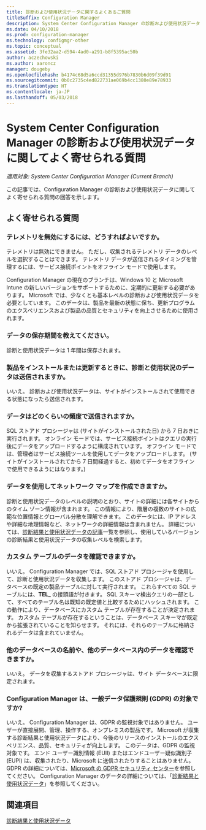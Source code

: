 ```yaml
---
title: 診断および使用状況データに関するよくあるご質問
titleSuffix: Configuration Manager
description: System Center Configuration Manager の診断および使用状況データに関してよく寄せられる質問を説明します。
ms.date: 04/10/2018
ms.prod: configuration-manager
ms.technology: configmgr-other
ms.topic: conceptual
ms.assetid: 3fe32aa2-d594-4ad0-a291-b8f5395ac50b
author: aczechowski
ms.author: aaroncz
manager: dougeby
ms.openlocfilehash: b4174c68d5a6ccd31355d976b7830b6d09f39d91
ms.sourcegitcommit: 0b0c2735c4ed822731ae069b4cc1380e89e78933
ms.translationtype: HT
ms.contentlocale: ja-JP
ms.lasthandoff: 05/03/2018
---
```

# <a name="frequently-asked-questions-about-diagnostics-and-usage-data-for-system-center-configuration-manager"></a>System Center Configuration Manager の診断および使用状況データに関してよく寄せられる質問

*適用対象: System Center Configuration Manager (Current Branch)*

この記事では、Configuration Manager の診断および使用状況データに関してよく寄せられる質問の回答を示します。

## <a name="faqs"></a>よく寄せられる質問

###  <a name="bkmk_off"></a> テレメトリを無効にするには、どうすればよいですか。  
テレメトリは無効にできません。 ただし、収集されるテレメトリ データのレベルを選択することはできます。 テレメトリ データが送信されるタイミングを管理するには、サービス接続ポイントをオフライン モードで使用します。

Configuration Manager の現在のブランチは、Windows 10 と Microsoft Intune の新しいバージョンをサポートするために、定期的に更新する必要があります。 Microsoft では、少なくとも基本レベルの診断および使用状況データを必要としています。 このデータは、製品を最新の状態に保ち、更新プログラムのエクスペリエンスおよび製品の品質とセキュリティを向上させるために使用されます。

###  <a name="bkmk_retention"></a> データの保存期間を教えてください。  
 診断と使用状況データは 1 年間は保存されます。  

###  <a name="bkmk_update"></a> 製品をインストールまたは更新するときに、診断と使用状況のデータは送信されますか。  
 いいえ。 診断および使用状況データは、サイトがインストールされて使用できる状態になったら送信されます。  

###  <a name="bkmk_frequency"></a> データはどのくらいの頻度で送信されますか。  
 SQL ストアド プロシージャは (サイトがインストールされた日) から 7 日おきに実行されます。 オンライン モードでは、サービス接続ポイントはクエリの実行後にデータをアップロードするように構成されています。 オフライン モードでは、管理者はサービス接続ツールを使用してデータをアップロードします。 (サイトがインストールされてから 7 日間経過すると、初めてデータをオフラインで使用できるようにはなります。)  

###  <a name="bkmk_network"></a> データを使用してネットワーク マップを作成できますか。  
 診断と使用状況データのレベルの説明のとおり、サイトの詳細には各サイトからのタイム ゾーン情報が含まれます。 この情報により、階層の複数のサイトの広範な位置情報とグローバル分散を理解できます。 このデータには、IP アドレスや詳細な地理情報など、ネットワークの詳細情報は含まれません。 詳細については、[診断結果と使用状況データの記事](/sccm/core/plan-design/diagnostics/diagnostics-and-usage-data#articles)一覧を参照し、使用しているバージョンの診断結果と使用状況データの収集レベルを検索します。


###  <a name="bkmk_tables"></a> カスタム テーブルのデータを確認できますか。  
 いいえ。 Configuration Manager では、SQL ストアド プロシージャを使用して、診断と使用状況データを収集します。 このストアド プロシージャは、データベースの既定の製品テーブルに対して実行されます。 これらすべての SQL テーブルには、**TEL_** の接頭語が付きます。 SQL スキーマ検出クエリの一部として、すべてのテーブル名は既知の既定値と比較するためにハッシュされます。 この動作により、データベースにカスタム テーブルが存在することが決定されます。 カスタム テーブルが存在するということは、データベース スキーマが既定から拡張されていることを知らせます。 それには、それらのテーブルに格納されるデータは含まれていません。  

###  <a name="bkmk_databases"></a> 他のデータベースの名前や、他のデータベース内のデータを確認できますか。 
 いいえ。 データを収集するストアド プロシージャは、サイト データベースに限定されます。  

### <a name="bkmk_gdpr"></a> Configuration Manager は、一般データ保護規則 (GDPR) の対象ですか?
 いいえ。 Configuration Manager は、GDPR の監視対象ではありません。 ユーザーが直接展開、管理、操作する、オンプレミスの製品です。 Microsoft が収集する診断結果と使用状況データにより、今後のリリースのインストールのエクスペリエンス、品質、セキュリティが向上します。 このデータは、GDPR の監視対象です。 エンド ユーザー識別情報 (EUII) またはエンドユーザー疑似識別子 (EUPI) は、収集されたり、Microsoft に送信されたりすることはありません。 GDPR の詳細については、[Microsoft の GDPR セキュリティ センター](https://microsoft.com/gdpr)を参照してください。 Configuration Manager のデータの詳細については、「[診断結果と使用状況データ](/sccm/core/plan-design/diagnostics/diagnostics-and-usage-data)」を参照してください。


## <a name="see-also"></a>関連項目  
 [診断結果と使用状況データ](/sccm/core/plan-design/diagnostics/diagnostics-and-usage-data)
